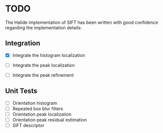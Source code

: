 TODO
====

The Halide implementation of SIFT has been written with good confidence regarding the
implementation details:

Integration
-----------
- [x] Integrate the histogram localization
- [ ] Integrate the peak localization
- [ ] Integrate the peak refinement


Unit Tests
----------
- [ ] Orientation histogram
- [ ] Repeated box blur filters
- [ ] Orientation peak localization
- [ ] Orientation peak residual estimation
- [ ] SIFT descriptor
